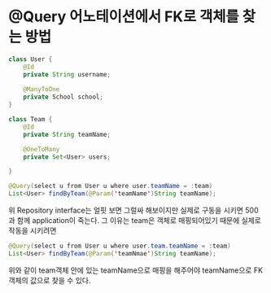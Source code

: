 # @Query 어노테이션에서 FK로 객체를 찾는 방법

```java
class User {
    @Id
    private String username;
    
    @ManyToOne
    private School school;
}
```

```java
class Team {
    @Id
    private String teamName;

    @OneToMany
    private Set<User> users;

}
```

```java
@Query(select u from User u where user.teamName = :team)
List<User> findByTeam(@Param('teamName')String teamName);
```
위 Repository interface는 얼핏 보면 그럴싸 해보이지만 실제로 구동을 시키면 500과 함께 application이 죽는다. 그 이유는 team은 객체로 매핑되어있기 때문에 실제로 작동을 시키려면

```java
@Query(select u from User u where user.team.teamName = :team)
List<User> findByTeam(@Param('teamNmae')String teamName);
```

위와 같이 team객체 안에 있는 teamName으로 매핑을 해주어야 teamName으로 FK 객체의 값으로 찾을 수 있다.